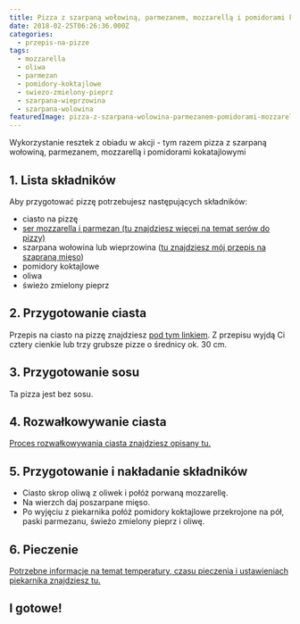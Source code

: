 ```yaml
---
title: Pizza z szarpaną wołowiną, parmezanem, mozzarellą i pomidorami kokatajlowymi
date: 2018-02-25T06:26:36.000Z
categories: 
  - przepis-na-pizze
tags: 
  - mozzarella
  - oliwa
  - parmezan
  - pomidory-koktajlowe
  - swiezo-zmielony-pieprz
  - szarpana-wieprzowina
  - szarpana-wolowina
featuredImage: pizza-z-szarpana-wolowina-parmezanem-pomidorami-mozzarella.jpg
---
```


Wykorzystanie resztek z obiadu w akcji - tym razem pizza z szarpaną wołowiną, parmezanem, mozzarellą i pomidorami kokatajlowymi

## 1\. Lista składników

Aby przygotować pizzę potrzebujesz następujących składników:

- ciasto na pizzę
- <a title="Ser do pizzy" href="/jaki-ser-wybrac-do-pizzy/">ser mozzarella i parmezan (tu znajdziesz więcej na temat serów do pizzy)</a>
- szarpana wołowina lub wieprzowina (<a href="/pizza-szarpana-wieprzowina-czyli-pulled-pork-pizza/">tu znajdziesz mój przepis na szapraną mięso</a>)
- pomidory koktajlowe
- oliwa
- świeżo zmielony pieprz

## 2\. Przygotowanie ciasta

Przepis na ciasto na pizzę znajdziesz <a title="Przepis na ciasto podstawowe" href="/przepis-na-ciasto-na-pizze/">pod tym linkiem</a>. Z przepisu wyjdą Ci cztery cienkie lub trzy grubsze pizze o średnicy ok. 30 cm.

## 3\. Przygotowanie sosu

Ta pizza jest bez sosu.

## 4\. Rozwałkowywanie ciasta

<a title="Rozwałkowywanie ciasta" href="/jak-walkowac-ciasto-pizzy/">Proces rozwałkowywania ciasta znajdziesz opisany tu.</a>

## 5\. Przygotowanie i nakładanie składników

- Ciasto skrop oliwą z oliwek i połóż porwaną mozzarellę.
- Na wierzch daj poszarpane mięso.
- Po wyjęciu z piekarnika połóż pomidory koktajlowe przekrojone na pół, paski parmezanu, świeżo zmielony pieprz i oliwę.

## 6\. Pieczenie

<a title="Jak ustawić piekarnik do pieczenia pizzy" href="/jak-ustawic-piekarnik-pieczenia-pizzy/">Potrzebne informacje na temat temperatury, czasu pieczenia i ustawieniach piekarnika znajdziesz tu.</a>

## I gotowe!
